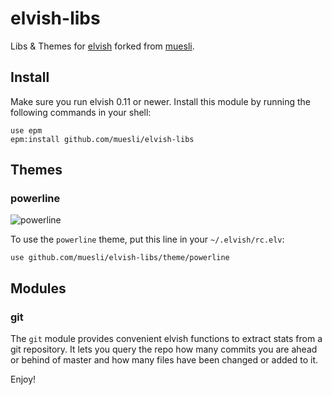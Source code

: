 # elvish-libs
Libs & Themes for [elvish](https://github.com/elves/elvish) forked from [muesli](https://github.com/muesli).

## Install

Make sure you run elvish 0.11 or newer. Install this module by running the
following commands in your shell:

```
use epm
epm:install github.com/muesli/elvish-libs
```

## Themes

### powerline

![powerline](screenshots/powerline.png)

To use the `powerline` theme, put this line in your `~/.elvish/rc.elv`:

```
use github.com/muesli/elvish-libs/theme/powerline
```

## Modules

### git

The `git` module provides convenient elvish functions to extract stats from a
git repository. It lets you query the repo how many commits you are ahead or
behind of master and how many files have been changed or added to it.

Enjoy!
